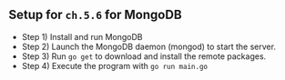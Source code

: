 ## Setup for `ch.5.6` for MongoDB

- Step 1) Install and run MongoDB
- Step 2) Launch the MongoDB daemon (mongod) to start the server.
- Step 3) Run `go get` to download and install the remote packages.
- Step 4) Execute the program with `go run main.go`
